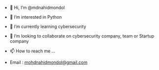 - 👋 Hi, I’m @mdnahidmondol
- 👀 I’m interested in Python 
- 🌱 I’m currently learning cybersecurity
- 💞️ I’m looking to collaborate on cybersecurity company, team or Startup company

- 📫 How to reach me ...
- Email : mohdnahidmondol@gmail.com


<!---
mdnahidmondol/mdnahidmondol is a ✨ special ✨ repository because its `README.md` (this file) appears on your GitHub profile.
You can click the Preview link to take a look at your changes.
--->

